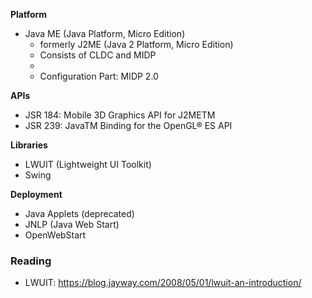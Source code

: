 **Platform**
- Java ME (Java Platform, Micro Edition)
	- formerly J2ME (Java 2 Platform, Micro Edition)
	- Consists of CLDC and MIDP
	- 
	- Configuration Part: MIDP 2.0

**APIs**
- JSR 184: Mobile 3D Graphics API for J2METM
- JSR 239: JavaTM Binding for the OpenGL® ES API

**Libraries**
- LWUIT (Lightweight UI Toolkit)
- Swing

**Deployment**
- Java Applets (deprecated)
- JNLP (Java Web Start)
- OpenWebStart

### Reading
- LWUIT: https://blog.jayway.com/2008/05/01/lwuit-an-introduction/